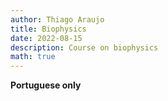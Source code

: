 ```yaml
---
author: Thiago Araujo
title: Biophysics
date: 2022-08-15
description: Course on biophysics
math: true
---
```


__Portuguese only__
